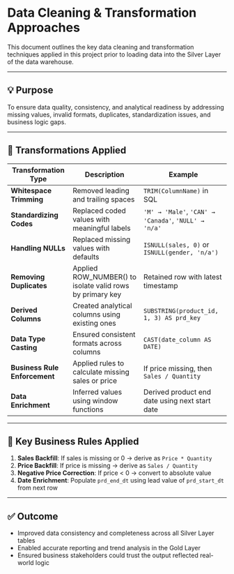 # Data Cleaning & Transformation Approaches

This document outlines the key data cleaning and transformation techniques applied in this project prior to loading data into the Silver Layer of the data warehouse.

---

## 💡 Purpose

To ensure data quality, consistency, and analytical readiness by addressing missing values, invalid formats, duplicates, standardization issues, and business logic gaps.

---

## 🔧 Transformations Applied

| Transformation Type | Description | Example |
|---------------------|-------------|---------|
| **Whitespace Trimming** | Removed leading and trailing spaces | `TRIM(ColumnName)` in SQL |
| **Standardizing Codes** | Replaced coded values with meaningful labels | `'M' → 'Male'`, `'CAN' → 'Canada'`, `'NULL' → 'n/a'` |
| **Handling NULLs** | Replaced missing values with defaults | `ISNULL(sales, 0)` or `ISNULL(gender, 'n/a')` |
| **Removing Duplicates** | Applied ROW_NUMBER() to isolate valid rows by primary key | Retained row with latest timestamp |
| **Derived Columns** | Created analytical columns using existing ones | `SUBSTRING(product_id, 1, 3) AS prd_key` |
| **Data Type Casting** | Ensured consistent formats across columns | `CAST(date_column AS DATE)` |
| **Business Rule Enforcement** | Applied rules to calculate missing sales or price | If price missing, then `Sales / Quantity` |
| **Data Enrichment** | Inferred values using window functions | Derived product end date using next start date |

---

## 🧠 Key Business Rules Applied

1. **Sales Backfill**: If sales is missing or 0 → derive as `Price * Quantity`
2. **Price Backfill**: If price is missing → derive as `Sales / Quantity`
3. **Negative Price Correction**: If price < 0 → convert to absolute value
4. **Date Enrichment**: Populate `prd_end_dt` using lead value of `prd_start_dt` from next row

---

## ✅ Outcome

- Improved data consistency and completeness across all Silver Layer tables
- Enabled accurate reporting and trend analysis in the Gold Layer
- Ensured business stakeholders could trust the output reflected real-world logic
